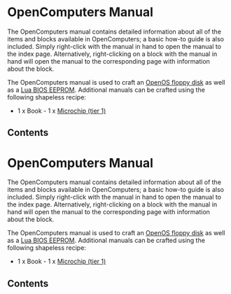 # OpenComputers Manual

The OpenComputers manual contains detailed information about all of the
items and blocks available in OpenComputers; a basic how-to guide is
also included. Simply right-click with the manual in hand to open the
manual to the index page. Alternatively, right-clicking on a block with
the manual in hand will open the manual to the corresponding page with
information about the block.

The OpenComputers manual is used to craft an [OpenOS floppy
disk](/item/openos_floppy) as well as a [Lua BIOS EEPROM](/item/eeprom).
Additional manuals can be crafted using the following shapeless recipe:

- 1 x Book - 1 x [Microchip (tier 1)](/item/materials)

## Contents

# OpenComputers Manual

The OpenComputers manual contains detailed information about all of the
items and blocks available in OpenComputers; a basic how-to guide is
also included. Simply right-click with the manual in hand to open the
manual to the index page. Alternatively, right-clicking on a block with
the manual in hand will open the manual to the corresponding page with
information about the block.

The OpenComputers manual is used to craft an [OpenOS floppy
disk](/item/openos_floppy) as well as a [Lua BIOS EEPROM](/item/eeprom).
Additional manuals can be crafted using the following shapeless recipe:

- 1 x Book - 1 x [Microchip (tier 1)](/item/materials)

## Contents
